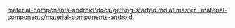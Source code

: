 [material-components-android/docs/getting-started.md at master · material-components/material-components-android](https://github.com/material-components/material-components-android/blob/master/docs/getting-started.md)